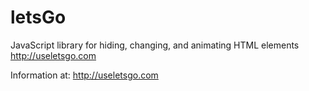 # letsGo
JavaScript library for hiding, changing, and animating HTML elements http://useletsgo.com

Information at: <http://useletsgo.com>

